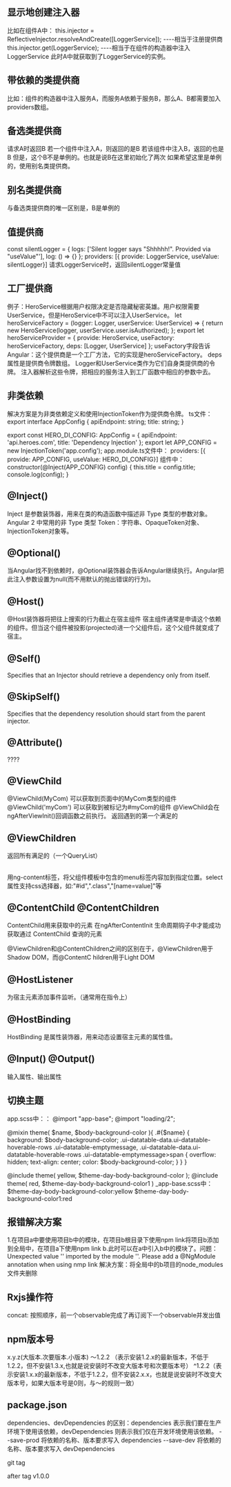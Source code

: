 ## 显示地创建注入器
比如在组件A中：
this.injector = ReflectiveInjector.resolveAndCreate([LoggerService]);       ----相当于注册提供商
this.injector.get(LoggerService);                                           ----相当于在组件的构造器中注入LoggerService
此时A中就获取到了LoggerService的实例。

## 带依赖的类提供商
比如：组件的构造器中注入服务A，而服务A依赖于服务B，那么A、B都需要加入providers数组。
## 备选类提供商
请求A时返回B
若一个组件中注入A，则返回的是B
若该组件中注入B，返回的也是B
但是，这个B不是单例的。也就是说B在这里初始化了两次
如果希望这里是单例的，使用别名类提供商。

## 别名类提供商
与备选类提供商的唯一区别是，B是单例的

## 值提供商
const silentLogger = {
  logs: ['Silent logger says "Shhhhh!". Provided via "useValue"'],
  log: () => {}
};
providers: [{ provide: LoggerService, useValue: silentLogger}]
请求LoggerService时，返回silentLogger常量值

## 工厂提供商
例子：HeroService根据用户权限决定是否隐藏秘密英雄。用户权限需要UserService，但是HeroService中不可以注入UserService。
let heroServiceFactory = (logger: Logger, userService: UserService) => {
  return new HeroService(logger, userService.user.isAuthorized);
};
export let heroServiceProvider =
  { provide: HeroService,
    useFactory: heroServiceFactory,
    deps: [Logger, UserService]
  };
useFactory字段告诉 Angular：这个提供商是一个工厂方法，它的实现是heroServiceFactory。
deps属性是提供商令牌数组。 Logger和UserService类作为它们自身类提供商的令牌。 注入器解析这些令牌，把相应的服务注入到工厂函数中相应的参数中去。

## 非类依赖
解决方案是为非类依赖定义和使用InjectionToken作为提供商令牌。
ts文件：
export interface AppConfig {
    apiEndpoint: string;
    title: string;
}

export const HERO_DI_CONFIG: AppConfig = {
    apiEndpoint: 'api.heroes.com',
    title: 'Dependency Injection'
};
export let APP_CONFIG = new InjectionToken<AppConfig>('app.config');
app.module.ts文件中：
providers: [{ provide: APP_CONFIG, useValue: HERO_DI_CONFIG}]
组件中：
constructor(@Inject(APP_CONFIG) config) {
    this.title = config.title;
    console.log(config);
}

<!-- 六个参数装饰器 -->
## @Inject()
Inject 是参数装饰器，用来在类的构造函数中描述非 Type 类型的参数对象。
Angular 2 中常用的非 Type 类型 Token：字符串、OpaqueToken对象、InjectionToken对象等。
## @Optional()
当Angular找不到依赖时，@Optional装饰器会告诉Angular继续执行。Angular把此注入参数设置为null(而不用默认的抛出错误的行为)。
## @Host()
@Host装饰器将把往上搜索的行为截止在宿主组件
宿主组件通常是申请这个依赖的组件。但当这个组件被投影(projected)进一个父组件后，这个父组件就变成了宿主。
<!-- 运用场景：a组件注入了AService, AService并没有在模块中或A组件中注入。
    a的父组件b， 则会在B中找是否在B中provides数组中，以此类推 -->
## @Self()
Specifies that an Injector should retrieve a dependency only from itself.
## @SkipSelf()
Specifies that the dependency resolution should start from the parent injector.
## @Attribute()
????
<!-- 八个属性装饰器 -->
## @ViewChild
@ViewChild(MyCom) 可以获取到页面中的MyCom类型的组件
@ViewChild('myCom') 可以获取到被标记为#myCom的组件
@ViewChild会在ngAfterViewInit()回调函数之前执行。
返回遇到的第一个满足的
## @ViewChildren
返回所有满足的（一个QueryList）

## <ng-content></ng-content>
用ng-content标签，将父组件模板中包含的menu标签内容加到指定位置。select属性支持css选择器，如:"#id",".class","[name=value]"等

## @ContentChild @ContentChildren
ContentChild用来获取<ng-content></ng-content>中的元素
在ngAfterContentInit 生命周期钩子中才能成功获取通过 ContentChild 查询的元素

@ViewChildren和@ContentChildren之间的区别在于，@ViewChildren用于Shadow DOM，而@ContentC
hildren用于Light DOM

## @HostListener
为宿主元素添加事件监听。（通常用在指令上）

## @HostBinding
HostBinding 是属性装饰器，用来动态设置宿主元素的属性值。

## @Input() @Output()
输入属性、输出属性

## 切换主题
app.scss中：：
@import "app-base";
@import "loading/2";

@mixin theme(
    $name,
    $body-background-color
){
 .#{$name} {
         background: $body-background-color;
         .ui-datatable-data.ui-datatable-hoverable-rows .ui-datatable-emptymessage, .ui-datatable-data.ui-datatable-hoverable-rows .ui-datatable-emptymessage>span {
            overflow: hidden;
            text-align: center;
            color: $body-background-color;
        }
 }
}

@include theme(
    yellow,
    $theme-day-body-background-color
);
@include theme(
    red,
    $theme-day-body-background-color1
)
_app-base.scss中：
$theme-day-body-background-color:yellow
$theme-day-body-background-color1:red

## 报错解决方案
1.在项目a中要使用项目b中的模块，在项目b根目录下使用npm link将项目b添加到全局中，在项目a下使用npm link b.此时可以在a中引入b中的模块了。问题：Unexpected value '' imported by the module ''. Please add a @NgModule annotation when using nmp link
解决方案：将全局中的b项目的node_modules文件夹删除

## Rxjs操作符
concat: 按照顺序，前一个observable完成了再订阅下一个observable并发出值

## npm版本号
x.y.z(大版本.次要版本.小版本)
～1.2.2 （表示安装1.2.x的最新版本，不低于1.2.2，但不安装1.3.x,也就是说安装时不改变大版本号和次要版本号）
^1.2.2（表示安装1.x.x的最新版本，不低于1.2.2，但不安装2.x.x，也就是说安装时不改变大版本号，如果大版本号是0则，与～的规则一致）

## package.json
dependencies、devDependencies 的区别：dependencies 表示我们要在生产环境下使用该依赖，devDependencies 则表示我们仅在开发环境使用该依赖。
--save-prod 将依赖的名称、版本要求写入 dependencies
--save-dev 将依赖的名称、版本要求写入 devDependencies

git tag

after tag v1.0.0
